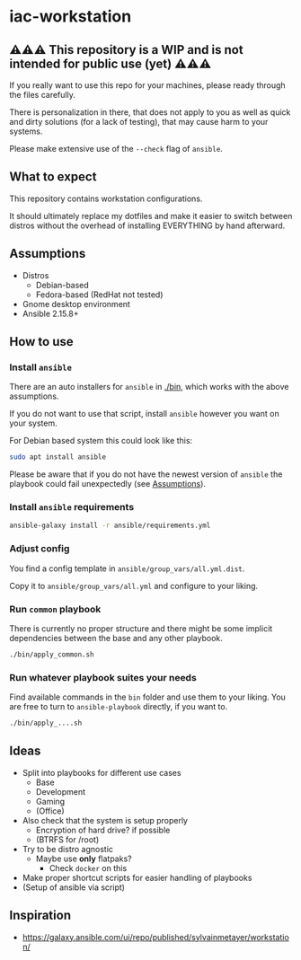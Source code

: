 # iac-workstation

## **⚠️⚠️⚠️ This repository is a WIP and is not intended for public use (yet) ⚠️⚠️⚠️**

If you really want to use this repo for your machines, please ready through the files
carefully.

There is personalization in there, that does not apply to you as well as
quick and dirty solutions (for a lack of testing), that may cause harm to your
systems.

Please make extensive use of the `--check` flag of `ansible`.

## What to expect

This repository contains workstation configurations.

It should ultimately replace my dotfiles and make it easier to switch between distros without
the overhead of installing EVERYTHING by hand afterward.

## Assumptions

  * Distros
    * Debian-based
    * Fedora-based (RedHat not tested)
  * Gnome desktop environment
  * Ansible 2.15.8+

## How to use

### Install `ansible`

There are an auto installers for `ansible` in [./bin](./bin), which works
with the above assumptions.

If you do not want to use that script, install `ansible` however you want
on your system.

For Debian based system this could look like this:

```bash
sudo apt install ansible
```

Please be aware that if you do not have the newest version of `ansible`
the playbook could fail unexpectedly (see [Assumptions](#assumptions)).

### Install `ansible` requirements

```bash
ansible-galaxy install -r ansible/requirements.yml
```

### Adjust config

You find a config template in `ansible/group_vars/all.yml.dist`.

Copy it to `ansible/group_vars/all.yml` and configure to your liking.

### Run `common` playbook

There is currently no proper structure and there might be some implicit
dependencies between the base and any other playbook.

```bash
./bin/apply_common.sh
```

### Run whatever playbook suites your needs

Find available commands in the `bin` folder and use them to your liking.
You are free to turn to `ansible-playbook` directly, if you want to.

```bash
./bin/apply_....sh
```

## Ideas

  * Split into playbooks for different use cases 
    * Base
    * Development
    * Gaming
    * (Office)
  * Also check that the system is setup properly
    * Encryption of hard drive? if possible
    * (BTRFS for /root)
  * Try to be distro agnostic
    * Maybe use **only** flatpaks?
      * Check `docker` on this 
  * Make proper shortcut scripts for easier handling of playbooks
  * (Setup of ansible via script) 


## Inspiration

  - https://galaxy.ansible.com/ui/repo/published/sylvainmetayer/workstation/
